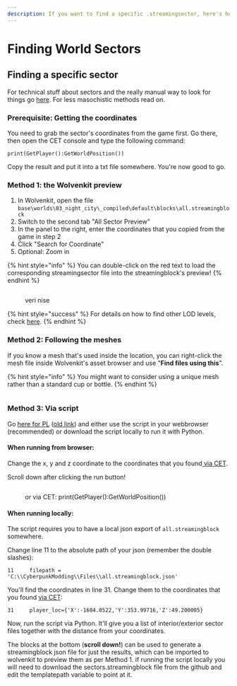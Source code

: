 ```yaml
---
description: If you want to find a specific .streamingsector, here's how
---
```


# Finding World Sectors

## Finding a specific sector

For technical stuff about sectors and the really manual way to look for things go [here](https://wiki.redmodding.org/cyberpunk-2077-modding/for-mod-creators/files-and-what-they-do/the-whole-world-.streamingsector). For less masochistic methods read on.

### Prerequisite: Getting the coordinates

You need to grab the sector's coordinates from the game first. Go there, then open the CET console and type the following command:

```
print(GetPlayer():GetWorldPosition())
```

Copy the result and put it into a txt file somewhere. You're now good to go.

### Method 1: the Wolvenkit preview

1. In Wolvenkit, open the file `base\worlds\03_night_city\_compiled\default\blocks\all.streamingblock`
2. Switch to the second tab "All Sector Preview"
3. In the panel to the right, enter the coordinates that you copied from the game in step 2
4. Click "Search for Coordinate"
5. Optional: Zoom in

{% hint style="info" %}
You can double-click on the red text to load the corresponding streamingsector file into the streamingblock's preview!
{% endhint %}



<figure><img src="https://files.gitbook.com/v0/b/gitbook-x-prod.appspot.com/o/spaces%2F-MP_ozZVx2gRZUPXkd4r%2Fuploads%2FGzn7chW8b7Kia3ogCFjy%2Fstreamingsector_finding_sector.png?alt=media&#x26;token=8121dbe6-6c21-43fe-b5a4-cda97b58a30a" alt=""><figcaption><p>veri nise</p></figcaption></figure>

{% hint style="success" %}
For details on how to find other LOD levels, check [here](https://wiki.redmodding.org/cyberpunk-2077-modding/modding-know-how/files-and-what-they-do/the-whole-world-.streamingsector#calculating-the-files).&#x20;
{% endhint %}

### Method 2: Following the meshes

If you know a mesh that's used inside the location, you can right-click the mesh file inside Wolvenkit's asset browser and use "**Find files using this**".&#x20;

{% hint style="info" %}
You might want to consider using a unique mesh rather than a standard cup or bottle.
{% endhint %}



<figure><img src="https://files.gitbook.com/v0/b/gitbook-x-prod.appspot.com/o/spaces%2F-MP_ozZVx2gRZUPXkd4r%2Fuploads%2FJfiWdJYZtgTynfdwObbH%2Fstreamingsectors_find_files_using_this.png?alt=media&#x26;token=a8d590c2-7421-4b43-a61f-ba9fe8a2a056" alt=""><figcaption></figcaption></figure>

### Method 3: Via script

Go [here for PL](https://colab.research.google.com/github/Simarilius-uk/sectorStuff/blob/main/AllBlocks\_colab\_w\_streamingblock\_PL.ipynb) ([old link](https://colab.research.google.com/github/Simarilius-uk/sectorStuff/blob/main/AllBlocks\_colab\_w\_streamingblock.ipynb)) and either use the script in your webbrowser (recommended) or download the script locally to run it with Python.&#x20;

#### When running from browser:

Change the x, y and z coordinate to the coordinates that you found[ via CET](finding-world-sectors.md#prerequisite-getting-the-coordinates).&#x20;

Scroll down after clicking the run button!



<figure><img src="https://files.gitbook.com/v0/b/gitbook-x-prod.appspot.com/o/spaces%2F-MP_ozZVx2gRZUPXkd4r%2Fuploads%2FzqTXNEq2qAMPvHS713vW%2Fexport_streaming_blender_search_script.png?alt=media&#x26;token=ff5f9877-4b3a-458d-8241-aef6e2a96294" alt=""><figcaption><p>or via CET: print(GetPlayer():GetWorldPosition())</p></figcaption></figure>

#### When running locally:

The script requires you to have a local json export of `all.streamingblock` somewhere.&#x20;

Change line 11 to the absolute path of your json (remember the double slashes):

```
11     filepath = 'C:\\CyberpunkModding\\Files\\all.streamingblock.json'
```

You'll find the coordinates in line 31. Change them to the coordinates that you found [via CET](finding-world-sectors.md#perquisite-getting-the-coordinates):

```
31     player_loc={'X':-1604.0522,'Y':353.99716,'Z':49.200005}
```

Now, run the script via Python. It'll give you a list of interior/exterior sector files together with the distance from your coordinates.

The blocks at the bottom (**scroll down!**) can be used to generate a streamingblock json file for just the results, which can be imported to wolvenkit to preview them as per Method 1. if running the script locally you will need to download the sectors.streamingblock file from the github and edit the templatepath variable to point at it.

